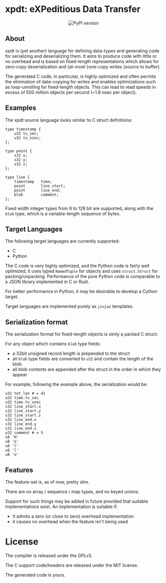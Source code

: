 # xpdt: eXPeditious Data Transfer

<div align="center">
  <img src="https://img.shields.io/pypi/v/xpdt?label=pypi" alt="PyPI version">
</div>

## About
xpdt is (yet another) language for defining data-types and generating code for
serializing and deserializing them. It aims to produce code with little or no
overhead and is based on fixed-length representations which allows for
zero-copy deserialization and (at-most-)one-copy writes (source to buffer).

The generated C code, in particular, is highly optimized and often permits the
elimination of data-copying for writes and enables optimizations such as
loop-unrolling for fixed-length objects. This can lead to read speeds in
excess of 500 million objects per second (~1.8 nsec per object).

## Examples
The xpdt source language looks similar to C struct definitions:

```
type timestamp {
	u32	tv_sec;
	u32	tv_nsec;
};

type point {
	s32	x;
	s32	y;
	s32	z;
};

type line {
	timestamp	time;
	point		line_start;
	point		line_end;
	blob		comment;
};
```

Fixed width integer types from 8 to 128 bit are supported, along with the
`blob` type, which is a variable-length sequence of bytes.

## Target Languages
The following target languages are currently supported:
- C
- Python

The C code is very highly optimized, and the Python code is fairly well
optimized, it uses typed `NamedTuple` for objects and uses `struct.Struct` for
packing/unpacking. Performance of the pure Python code is comparable to a JSON
library implemented in C or Rust.

For better performance in Python, it may be desirable to develop a Cython
target.

Target languages are implemented purely as `jinja2` templates.

## Serialization format
The serialization format for fixed-length objects is simly a packed C struct.

For any object which contains `blob` type fields:
- a 32bit unsigned record length is prepended to the struct
- all `blob` type fields are converted to `u32` and contain the length of the blob
- all blob contents are appended after the struct in the order in which they appear

For example, following the example above, the serialization would be:

```
u32 tot_len # = 41
u32 time.tv_sec
u32 time.tv_usec
s32 line_start.x
s32 line_start.y
s32 line_start.z
s32 line_end.x
s32 line_end.y
s32 line_end.z
u32 comment # = 5
u8 'H'
u8 'e'
u8 'l'
u8 'l'
u8 'o'
```

## Features
The feature-set is, as of now, pretty slim.

There are no array / sequence / map types, and no keyed unions.

Support for such things may be added in future provided that suitable
implementations exist. An implementation is suitable if:
- It admits a zero (or close to zero) overhead implementation
- it causes no overhead when the feature isn't being used

# License
The compiler is released under the GPLv3.

The C support code/headers are released under the MIT license.

The generated code is yours.
